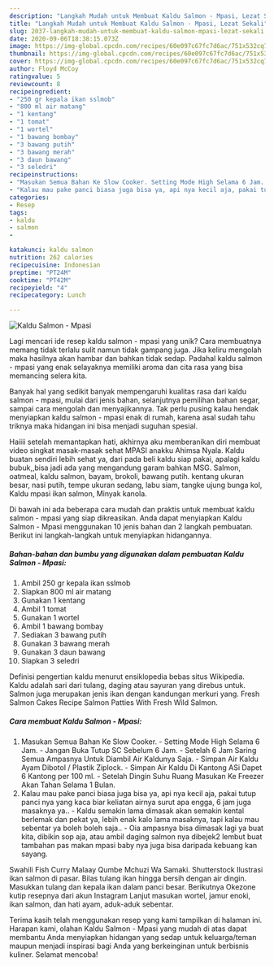 ```yaml
---
description: "Langkah Mudah untuk Membuat Kaldu Salmon - Mpasi, Lezat Sekali"
title: "Langkah Mudah untuk Membuat Kaldu Salmon - Mpasi, Lezat Sekali"
slug: 2037-langkah-mudah-untuk-membuat-kaldu-salmon-mpasi-lezat-sekali
date: 2020-09-06T18:38:15.073Z
image: https://img-global.cpcdn.com/recipes/60e097c67fc7d6ac/751x532cq70/kaldu-salmon-mpasi-foto-resep-utama.jpg
thumbnail: https://img-global.cpcdn.com/recipes/60e097c67fc7d6ac/751x532cq70/kaldu-salmon-mpasi-foto-resep-utama.jpg
cover: https://img-global.cpcdn.com/recipes/60e097c67fc7d6ac/751x532cq70/kaldu-salmon-mpasi-foto-resep-utama.jpg
author: Floyd McCoy
ratingvalue: 5
reviewcount: 8
recipeingredient:
- "250 gr kepala ikan sslmob"
- "800 ml air matang"
- "1 kentang"
- "1 tomat"
- "1 wortel"
- "1 bawang bombay"
- "3 bawang putih"
- "3 bawang merah"
- "3 daun bawang"
- "3 seledri"
recipeinstructions:
- "Masukan Semua Bahan Ke Slow Cooker. Setting Mode High Selama 6 Jam. Jangan Buka Tutup SC Sebelum 6 Jam. Setelah 6 Jam Saring Semua Ampasnya Untuk Diambil Air Kaldunya Saja. Simpan Air Kaldu Ayam Dibotol / Plastik Ziplock. Simpan Air Kaldu Di Kantong ASi Dapet 6 Kantong per 100 ml. Setelah Dingin Suhu Ruang Masukan Ke Freezer Akan Tahan Selama 1 Bulan."
- "Kalau mau pake panci biasa juga bisa ya, api nya kecil aja, pakai tutup panci nya yang kaca biar keliatan airnya surut apa engga, 6 jam juga masaknya ya.. Kaldu semakin lama dimasak akan semakin kental berlemak dan pekat ya, lebih enak kalo lama masaknya, tapi kalau mau sebentar ya boleh boleh saja.. Oia ampasnya bisa dimasak lagi ya buat kita, dibikin sop aja, atau ambil daging salmon nya dibejek2 lembut buat tambahan pas makan mpasi baby nya juga bisa daripada kebuang kan sayang."
categories:
- Resep
tags:
- kaldu
- salmon
- 

katakunci: kaldu salmon  
nutrition: 262 calories
recipecuisine: Indonesian
preptime: "PT24M"
cooktime: "PT42M"
recipeyield: "4"
recipecategory: Lunch

---
```



![Kaldu Salmon - Mpasi](https://img-global.cpcdn.com/recipes/60e097c67fc7d6ac/751x532cq70/kaldu-salmon-mpasi-foto-resep-utama.jpg)

Lagi mencari ide resep kaldu salmon - mpasi yang unik? Cara membuatnya memang tidak terlalu sulit namun tidak gampang juga. Jika keliru mengolah maka hasilnya akan hambar dan bahkan tidak sedap. Padahal kaldu salmon - mpasi yang enak selayaknya memiliki aroma dan cita rasa yang bisa memancing selera kita.

Banyak hal yang sedikit banyak mempengaruhi kualitas rasa dari kaldu salmon - mpasi, mulai dari jenis bahan, selanjutnya pemilihan bahan segar, sampai cara mengolah dan menyajikannya. Tak perlu pusing kalau hendak menyiapkan kaldu salmon - mpasi enak di rumah, karena asal sudah tahu triknya maka hidangan ini bisa menjadi suguhan spesial.

Haiiii setelah memantapkan hati, akhirnya aku memberanikan diri membuat video singkat masak-masak sehat MPASI anakku Ahimsa Nyala. Kaldu buatan sendiri lebih sehat ya, dari pada beli kaldu siap pakai, apalagi kaldu bubuk,,bisa jadi ada yang mengandung garam bahkan MSG. Salmon, oatmeal, kaldu salmon, bayam, brokoli, bawang putih. kentang ukuran besar, nasi putih, tempe ukuran sedang, labu siam, tangke ujung bunga kol, Kaldu mpasi ikan salmon, Minyak kanola.


Di bawah ini ada beberapa cara mudah dan praktis untuk membuat kaldu salmon - mpasi yang siap dikreasikan. Anda dapat menyiapkan Kaldu Salmon - Mpasi menggunakan 10 jenis bahan dan 2 langkah pembuatan. Berikut ini langkah-langkah untuk menyiapkan hidangannya.

<!--inarticleads1-->

##### Bahan-bahan dan bumbu yang digunakan dalam pembuatan Kaldu Salmon - Mpasi:

1. Ambil 250 gr kepala ikan sslmob
1. Siapkan 800 ml air matang
1. Gunakan 1 kentang
1. Ambil 1 tomat
1. Gunakan 1 wortel
1. Ambil 1 bawang bombay
1. Sediakan 3 bawang putih
1. Gunakan 3 bawang merah
1. Gunakan 3 daun bawang
1. Siapkan 3 seledri


Definisi pengertian kaldu menurut ensiklopedia bebas situs Wikipedia. Kaldu adalah sari dari tulang, daging atau sayuran yang direbus untuk. Salmon juga merupakan jenis ikan dengan kandungan merkuri yang. Fresh Salmon Cakes Recipe Salmon Patties With Fresh Wild Salmon. 

<!--inarticleads2-->

##### Cara membuat Kaldu Salmon - Mpasi:

1. Masukan Semua Bahan Ke Slow Cooker. - Setting Mode High Selama 6 Jam. - Jangan Buka Tutup SC Sebelum 6 Jam. - Setelah 6 Jam Saring Semua Ampasnya Untuk Diambil Air Kaldunya Saja. - Simpan Air Kaldu Ayam Dibotol / Plastik Ziplock. - Simpan Air Kaldu Di Kantong ASi Dapet 6 Kantong per 100 ml. - Setelah Dingin Suhu Ruang Masukan Ke Freezer Akan Tahan Selama 1 Bulan.
1. Kalau mau pake panci biasa juga bisa ya, api nya kecil aja, pakai tutup panci nya yang kaca biar keliatan airnya surut apa engga, 6 jam juga masaknya ya.. - Kaldu semakin lama dimasak akan semakin kental berlemak dan pekat ya, lebih enak kalo lama masaknya, tapi kalau mau sebentar ya boleh boleh saja.. - Oia ampasnya bisa dimasak lagi ya buat kita, dibikin sop aja, atau ambil daging salmon nya dibejek2 lembut buat tambahan pas makan mpasi baby nya juga bisa daripada kebuang kan sayang.


Swahili Fish Curry Malaay Qumbe Mchuzi Wa Samaki. Shutterstock Ilustrasi ikan salmon di pasar. Bilas tulang ikan hingga bersih dengan air dingin. Masukkan tulang dan kepala ikan dalam panci besar. Berikutnya Okezone kutip resepnya dari akun Instagram Lanjut masukan wortel, jamur enoki, ikan salmon, dan hati ayam, aduk-aduk sebentar. 

Terima kasih telah menggunakan resep yang kami tampilkan di halaman ini. Harapan kami, olahan Kaldu Salmon - Mpasi yang mudah di atas dapat membantu Anda menyiapkan hidangan yang sedap untuk keluarga/teman maupun menjadi inspirasi bagi Anda yang berkeinginan untuk berbisnis kuliner. Selamat mencoba!
